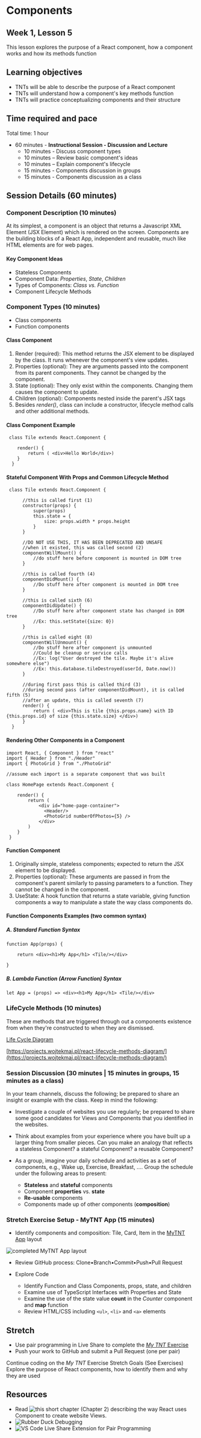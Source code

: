 # Components

## Week 1, Lesson 5

This lesson explores the purpose of a React component, how a component works and how its methods function

## Learning objectives

- TNTs will be able to describe the purpose of a React component
- TNTs will understand how a component's key methods function
- TNTs will practice conceptualizing components and their structure

## Time required and pace

Total time: 1 hour

- 60 minutes - **Instructional Session - Discussion and Lecture**
  - 10 minutes - Discuss component types
  - 10 minutes – Review basic component's ideas
  - 10 minutes – Explain component's lifecycle
  - 15 minutes - Components discussion in groups
  - 15 minutes - Components discussion as a class

## Session Details (60 minutes)

### Component Description (10 minutes)

At its simplest, a component is an object that returns a Javascript XML Element (JSX Element) which is rendered on the screen. Components are the building blocks of a React App, independent and reusable, much like HTML elements are for web pages.

#### Key Component Ideas

- Stateless Components
- Component Data: _Properties_, _State_, _Children_
- Types of Components: _Class vs. Function_
- Component Lifecycle Methods

### Component Types (10 minutes)

- Class components
- Function components

#### Class Component

1. Render (required): This method returns the JSX element to be displayed by the class. It runs whenever the component's view updates.
2. Properties (optional): They are arguments passed into the component from its parent components. They cannot be changed by the component.
3. State (optional): They only exist within the components. Changing them causes the component to update.
4. Children (optional): Components nested inside the parent's JSX tags
5. Besides _render()_, class can include a constructor, lifecycle method calls and other additional methods.

#### Class Component Example

     class Tile extends React.Component {

        render() {
            return ( <div>Hello World</div>)
        }
      }


#### Stateful Component With Props and Common Lifecycle Method

     class Tile extends React.Component {

          //this is called first (1)
          constructor(props) {
              super(props)
              this.state = {
                  size: props.width * props.height
              }
          }
          
          //DO NOT USE THIS, IT HAS BEEN DEPRECATED AND UNSAFE
          //when it existed, this was called second (2)
          componentWillMount() {
              //do stuff here before component is mounted in DOM tree
          }
          
          //this is called fourth (4)
          componentDidMount() {
              //Do stuff here after component is mounted in DOM tree
          }
          
          //this is called sixth (6)
          componentDidUpdate() {
              //Do stuff here after component state has changed in DOM tree
              //Ex: this.setState({size: 0})
          }
          
          //this is called eight (8)
          componentWillUnmount() {
              //Do stuff here after component is unmounted
              //Could be cleanup or service calls
              //Ex: log("User destroyed the tile. Maybe it's alive somewhere else")
              //Ex: this.database.tileDestroyed(userId, Date.now())
          }

          //during first pass this is called third (3)
          //during second pass (after componentDidMount), it is called fifth (5)
          //after an update, this is called seventh (7)
          render() {
              return ( <div>This is tile {this.props.name} with ID {this.props.id} of size {this.state.size} </div>)
          }
      }

#### Rendering Other Components in a Component

    import React, { Component } from "react"
    import { Header } from "./Header"
    import { PhotoGrid } from "./PhotoGrid"

    //assume each import is a separate component that was built

    class HomePage extends React.Component {

        render() {
            return (
                <div id="home-page-container">
                  <Header/>
                  <PhotoGrid numberOfPhotos={5} />
                </div>
            )
        }
     }




#### Function Component

1. Originally simple, stateless components; expected to return the JSX element to be displayed.
2. Properties (optional): These arguments are passed in from the component's parent similarly to passing parameters to a function. They cannot be changed in the component.
3. UseState: A hook function that returns a state variable, giving function components a way to manipulate a state the way class components do.

#### Function Components Examples (two common syntax)

##### A. Standard Function Syntax

    function App(props) {

        return <div><h1>My App</h1> <Tile/></div>

    }

##### B. Lambda Function (Arrow Function) Syntax

    let App = (props) => <div><h1>My App</h1> <Tile/></div>

### LifeCycle Methods (10 minutes)

These are methods that are triggered through out a components existence from when they're constructed to when they are dismissed.

[Life Cycle Diagram](https://github.com/tnt-summer-academy/Curriculum/blob/main/Week%201/images/Lifecycle-methods.png)

[https://projects.wojtekmaj.pl/react-lifecycle-methods-diagram/](https://projects.wojtekmaj.pl/react-lifecycle-methods-diagram/)

### Session Discussion (30 minutes | 15 minutes in groups, 15 minutes as a class)

In your team channels, discuss the following; be prepared to share an insight or example with the class. Keep in mind the following:

- Investigate a couple of websites you use regularly; be prepared to share some good candidates for Views and Components that you identified in the websites.

- Think about examples from your experience where you have built up a larger thing from smaller pieces. Can you make an analogy that reflects a stateless Component? a stateful Component? a reusable Component?

- As a group, imagine your daily schedule and activities as a set of components, e.g., Wake up, Exercise, Breakfast, .... Group the schedule under the following areas to present:
  - **Stateless** and **stateful** components
  - Component **properties** vs. **state**
  - **Re-usable** components
  - Components made up of other components (**composition**)

### Stretch Exercise Setup - MyTNT App (15 minutes)

- Identify components and composition: Tile, Card, Item in the [MyTNT App](https://github.com/tnt-summer-academy/Exercises/tree/main/Week_2/ENG2.1-myTNT) layout

![completed MyTNT App layout](https://github.com/tnt-summer-academy/Curriculum/blob/main/Week%201/MyTNT-component-model.png)

- Review GitHub process: Clone•Branch•Commit•Push•Pull Request

- Explore Code
  - Identify Function and Class Components, props, state, and children
  - Examine use of TypeScript Interfaces with Properties and State
  - Examine the use of the state value **count** in the _Counter_ component and **map** function
  - Review HTML/CSS including `<ul>`, `<li>` and `<a>` elements

## Stretch

- Use pair programming in Live Share to complete the [_My TNT_ Exercise](https://github.com/tnt-summer-academy/Exercises/tree/main/Week_2/ENG2.1-myTNT)
- Push your work to GitHub and submit a Pull Request (one per pair)

Continue coding on the _My TNT_ Exercise Stretch Goals (See Exercises)
Explore the purpose of React components, how to identify them and why they are used

## Resources

- Read ![this short chapter](https://leanpub.com/reactjsforthevisuallearner/read#leanpub-auto-chapter-2--what-is-react-and-why-is-it-cool) (Chapter 2) describing the way React uses Component to create website Views.
- ![Rubber Duck Debugging](https://en.wikipedia.org/wiki/Rubber_duck_debugging)
- ![VS Code Live Share Extension for Pair Programming](https://marketplace.visualstudio.com/items?itemName=MS-vsliveshare.vsliveshare-pack)
